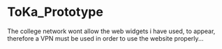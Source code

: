# ToKa_Prototype
The college network wont allow the web widgets i have used, to appear, therefore a VPN must be used in order to use the website properly...
